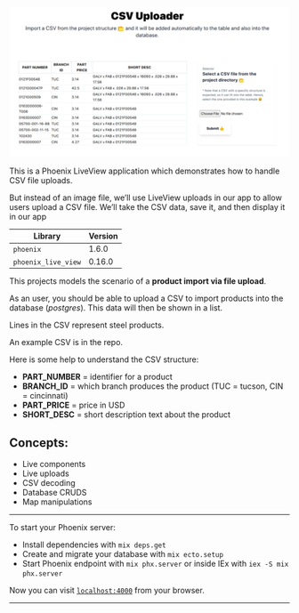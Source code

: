 ![](screenshot.png)

This is a Phoenix LiveView application which demonstrates how to handle CSV file uploads.

But instead of an image file, we’ll use LiveView uploads in our app to allow users upload a CSV file. We’ll take the CSV data, save it, and then display it in our app

| Library | Version |
| --- | --- |
| `phoenix` | 1.6.0 |
| `phoenix_live_view` | 0.16.0 |

This projects models the scenario of a **product import via file upload**.

As an user, you should be able to upload a CSV to import products into the database (*postgres*). This data will then be shown in a list.

Lines in the CSV represent steel products.

An example CSV is in the repo.

Here is some help to understand the CSV structure:

- **PART_NUMBER** = identifier for a product
- **BRANCH_ID** = which branch produces the product (TUC = tucson, CIN = cincinnati)
- **PART_PRICE** = price in USD
- **SHORT_DESC** = short description text about the product

## Concepts:

- Live components
- Live uploads
- CSV decoding
- Database CRUDS
- Map manipulations

* * *

To start your Phoenix server:

- Install dependencies with `mix deps.get`
- Create and migrate your database with `mix ecto.setup`
- Start Phoenix endpoint with `mix phx.server` or inside IEx with `iex -S mix phx.server`

Now you can visit [`localhost:4000`](http://localhost:4000) from your browser.

***
